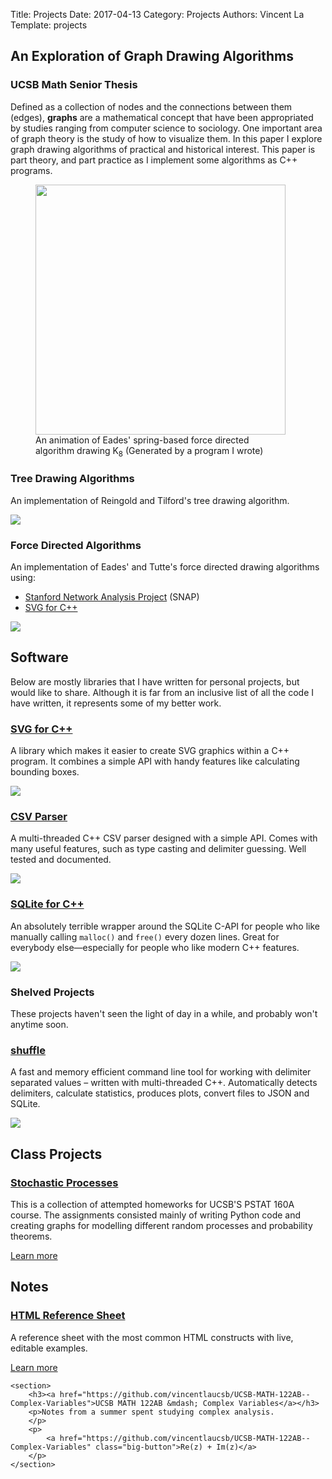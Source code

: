 Title: Projects
Date: 2017-04-13
Category: Projects
Authors: Vincent La
Template: projects

<h2>An Exploration of Graph Drawing Algorithms</h2>
<h3>UCSB Math Senior Thesis</h3>
Defined as a collection of nodes and the connections between them (edges),
<strong>graphs</strong> are a mathematical concept that have been appropriated 
by studies ranging from computer science to sociology. One important area of graph theory 
is the study of how to visualize them. In this paper I explore graph drawing algorithms of 
practical and historical interest. This paper is part theory, and part practice as I implement some 
algorithms as C++ programs.

<div style="width: 100%">
    <figure class="centered">
        <img
            style="width: 400px"
            src="https://raw.githubusercontent.com/vincentlaucsb/Force-Directed-Drawing/master/k8.svg?sanitize=true"
            />
        <figcaption style="width: 400px;">
            An animation of Eades' spring-based force directed algorithm drawing K<sub>8</sub> (Generated by a program I wrote)
        </figcaption>
    </figure>
</div>

<div class="grid-container-nx3">
    <section>
        <h3>Tree Drawing Algorithms</h3>
        <p>An implementation of Reingold and Tilford's tree drawing algorithm.</p>
        <p>
            <a href="https://github.com/vincentlaucsb/Tree-Drawing-Demo" class="big-button-brown">
                <img src="/theme/images/social-media/logo-github.svg" />
            </a>
        </p>
    </section>
    <section>
        <h3>Force Directed Algorithms</h3>
        <p>An implementation of Eades' and Tutte's force directed drawing algorithms using:
            <ul>
                <li><a href="https://github.com/snap-stanford/snap">Stanford Network Analysis Project</a> (SNAP)</li>
                <li><a href="#software">SVG for C++</a></li>
            </ul>
        </p>
        <p>
            <a href="https://github.com/vincentlaucsb/Force-Directed-Drawing" class="big-button-brown">
                <img src="/theme/images/social-media/logo-github.svg" />
            </a>
        </p>
    </section>
</div>

<h2 id="software">Software</h2>
<p>Below are mostly libraries that I have written for personal projects, but would like to share. Although it is far from an inclusive list of all the code I have written, it represents some of my better work.</p>
<div id="projects" class="grid-container-nx3">
    <section>
        <h3>
            <a href="https://github.com/vincentlaucsb/svg">SVG for C++</a>
        </h3>
        <p>A library which makes it easier to create SVG graphics within a C++ program. It combines a simple API with handy features like calculating bounding boxes.</p>
        <p>
            <a href="https://github.com/vincentlaucsb/svg" class="big-button-brown">
                <img src="/theme/images/social-media/logo-github.svg" />
            </a>
        </p>
    </section>
    <section>
        <h3>
            <a href="https://github.com/vincentlaucsb/csv-parser">CSV Parser</a>
        </h3>
        <p>A multi-threaded C++ CSV parser designed with a simple API. Comes with many useful features, such as type casting and delimiter guessing. Well tested and documented.</p>
        <p>
            <a href="https://github.com/vincentlaucsb/csv-parser" class="big-button-brown">
                <img src="/theme/images/social-media/logo-github.svg" />
            </a>
        </p>
    </section>
    <section>
        <h3>
            <a href="https://github.com/vincentlaucsb/sqlite-cpp">SQLite for C++</a>
        </h3>
        <p>An absolutely terrible wrapper around the SQLite C-API for people who like manually calling <code>malloc()</code> and <code>free()</code> every dozen lines. Great for everybody else&mdash;especially for people who like modern C++ features.</p>
        <p>
            <a href="https://github.com/vincentlaucsb/sqlite-cpp" class="big-button-brown">
                <img src="/theme/images/social-media/logo-github.svg" />
            </a>
        </p>
    </section>
</div>

<h3>Shelved Projects</h3>
<p>These projects haven't seen the light of day in a while, and probably won't anytime soon.</p>
<div class="grid-container-nx3">    
    <section>
        <h3>
            <a href="https://github.com/vincentlaucsb/shuffle">shuffle</a>
        </h3>
        <p>A fast and memory efficient command line tool for working with delimiter separated values &ndash; written with multi-threaded C++. Automatically detects delimiters, calculate statistics, produces plots, convert files to JSON and SQLite.</p>
        <p>
            <a href="https://github.com/vincentlaucsb/sqlite-cpp" class="big-button-brown">
                <img src="/theme/images/social-media/logo-github.svg" />
            </a>
        </p>
    </section>
</div>

<h2>Class Projects</h2>
<div class="grid-container-nx3">
    <section>
        <h3><a href="/pstat160a">Stochastic Processes</a></h3>
        <p>This is a collection of attempted homeworks for UCSB'S PSTAT 160A course. The assignments consisted mainly of writing Python code and 
        creating graphs for modelling different random processes and probability theorems.</p>
        <p><a href="/pstat160a" class="big-button">Learn more</a></p>
    </section>
</div>

<h2>Notes</h2>
<div class="grid-container-nx3">
    <section>
        <h3><a href="/html">HTML Reference Sheet</a></h3>
        <p>A reference sheet with the most common HTML constructs with live, editable examples.</p>
        <p><a href="/reference/html" class="big-button">Learn more</a></p>
    </section>
    
    <section>
        <h3><a href="https://github.com/vincentlaucsb/UCSB-MATH-122AB--Complex-Variables">UCSB MATH 122AB &mdash; Complex Variables</a></h3>
        <p>Notes from a summer spent studying complex analysis.
        </p>
        <p>
            <a href="https://github.com/vincentlaucsb/UCSB-MATH-122AB--Complex-Variables" class="big-button">Re(z) + Im(z)</a>
        </p>
    </section>
</div>